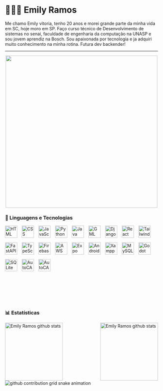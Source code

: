 # 👩🏻‍💻 Emily Ramos

Me chamo Emily vitoria, tenho 20 anos e morei grande parte da minha vida em SC, hoje moro em SP. Faço curso técnico de Desenvolvimento de sistemas no senai, faculdade de engenharia da computação na UNASP e sou jovem aprendiz na Bosch. Sou apaixonada por tecnologia e ja adquiri muito conhecimento na minha rotina. Futura dev backender!


---

<div align="center">
  <img width="500px"
    src="https://i.giphy.com/media/v1.Y2lkPTc5MGI3NjExNXN6a284djRtY2pmbHB5bnB2eHlhZ2h6djljbmZqbG5penl2MjFvZyZlcD12MV9pbnRlcm5hbF9naWZfYnlfaWQmY3Q9cw/Od6XmbZWLy5jHMBus4/giphy.gif"
  />
</div>

### 🤖 Linguagens e Tecnologias

<div style="display: flex; flex-wrap: wrap; gap: 15px; align-items: center;">
  <img alt="HTML" title="HTML" width="40px" src="https://cdn.jsdelivr.net/gh/devicons/devicon@latest/icons/html5/html5-original.svg" />
  <img alt="CSS" title="CSS" width="40px" src="https://upload.wikimedia.org/wikipedia/commons/thumb/a/ab/Official_CSS_Logo.svg/2048px-Official_CSS_Logo.svg.png" />
  <img alt="JavaScript" title="JavaScript" width="40px" src="https://cdn.jsdelivr.net/gh/devicons/devicon@latest/icons/javascript/javascript-original.svg" />
  <img alt="Python" title="Python" width="40px" src="https://cdn.jsdelivr.net/gh/devicons/devicon@latest/icons/python/python-original.svg" />
  <img alt="Java" title="Java" width="40px" src="https://cdn.jsdelivr.net/gh/devicons/devicon@latest/icons/java/java-original.svg" />
  <img alt="GML" title="GML" width="40px" src="https://www.svgrepo.com/show/373617/gamemaker.svg" />
  <img alt="Django" title="Django" width="40px" src="https://cdn.jsdelivr.net/gh/devicons/devicon@latest/icons/django/django-plain.svg" />
  <img alt="React" title="React" width="40px" src="https://cdn.jsdelivr.net/gh/devicons/devicon@latest/icons/react/react-original-wordmark.svg" />
  <img alt="Tailwind" title="Tailwind" width="40px" src="https://cdn.jsdelivr.net/gh/devicons/devicon@latest/icons/tailwindcss/tailwindcss-original.svg" />
  <img alt="FastAPI" title="FastAPI" width="40px" src="https://cdn.jsdelivr.net/gh/devicons/devicon@latest/icons/fastapi/fastapi-original.svg" />
  <img alt="TypeScript" title="TypeScript" width="40px" src="https://img.icons8.com/fluency/48/typescript--v2.png" />
  <img alt="Firebase" title="Firebase" width="40px" src="https://cdn.worldvectorlogo.com/logos/firebase-1.svg" />
  <img alt="AWS" title="AWS" width="40px" src="https://cdn.jsdelivr.net/gh/devicons/devicon@latest/icons/amazonwebservices/amazonwebservices-original-wordmark.svg" />
  <img alt="Expo" title="Expo" width="40px" src="https://avatars.githubusercontent.com/u/12504344?s=280&v=4" />
  <img alt="Android Studio" title="Android Studio" width="40px" src="https://upload.wikimedia.org/wikipedia/commons/thumb/c/c1/Android_Studio_icon_%282023%29.svg/1200px-Android_Studio_icon_%282023%29.svg.png" />
  <img alt="Xampp" title="Xampp" width="40px" src="https://upload.wikimedia.org/wikipedia/commons/d/dc/XAMPP_Logo.png" />
  <img alt="MySQL" title="MySQL" width="40px" src="https://images.icon-icons.com/1381/PNG/512/mysqlworkbench_93532.png" />
  <img alt="Godot" title="Godot" width="40px" src="https://godotengine.org/assets/press/icon_color.png" />
  <img alt="SQLite" title="SQLite" width="40px" src="https://upload.wikimedia.org/wikipedia/commons/thumb/9/97/Sqlite-square-icon.svg/1024px-Sqlite-square-icon.svg.png" />
  <img alt="AutoCAD" title="AutoCAD" width="40px" src="https://cdn.cybassets.com/media/W1siZiIsIjMwOTg0L3Byb2R1Y3RzLzUxMDkxODc3LzE3MzEzNzUzMjNfNjZjYjQ1YTRiZTQ2ZTgyYTIyN2QucG5nIl0sWyJwIiwidGh1bWIiLCI2MDB4NjAwIl1d.png?sha=6726de3800f8f839" />
  <img alt="AutoCAD" title="AutoCAD" width="40px" src="https://upload.wikimedia.org/wikipedia/commons/thumb/9/91/Dart-logo-icon.svg/2048px-Dart-logo-icon.svg.png" />
</div>






<br/>
<br/>
<br/>
<br/>
<br/>
<br/>


### 📊 Estatísticas

<div>
    <a href="https://github.com/ramos-emily">
        <img align="left" height="190px"
            src="https://github-readme-stats.vercel.app/api?username=ramos-emily&show_icons=true&theme=tokyonight&include_all_commits=true" 
            alt="Emily Ramos github stats" />
    </a>
    <a href="https://github.com/ramos-emily">
        <img align="right" height="190px"
            src="https://github-readme-stats.vercel.app/api/top-langs/?username=ramos-emily&theme=tokyonight&layout=compact&custom_title=Tecnologias&langs_count=9"
            alt="Emily Ramos github stats" />
    </a>
</div>


<picture>
  <source media="(prefers-color-scheme: dark)" srcset="https://raw.githubusercontent.com/ramos-emily/ramos-emily/output/github-contribution-grid-snake-dark.svg">
   <source media="(prefers-color-scheme: light)" srcset="https://raw.githubusercontent.com/ramos-emily/ramos-emily/output/github-contribution-grid-snake-dark.svg">
  <img alt="github contribution grid snake animation" src="https://raw.githubusercontent.com/ramos-emily/YourUser/output/github-contribution-grid-snake.svg">
</picture>

